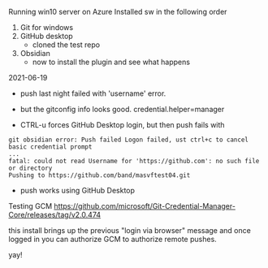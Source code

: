 Running win10 server on Azure
Installed sw in the following order

1. Git for windows
2. GitHub desktop
	- cloned the test repo
3. Obsidian
	- now to install the plugin and see what happens

2021-06-19
- push last night failed with 'username' error.
- but the gitconfig info looks good.
   credential.helper=manager
   
 - CTRL-u forces GitHub Desktop login, but then push fails with
```shell
git obsidian error: Push failed Logon failed, ust ctrl+c to cancel basic credential prompt
...
fatal: could not read Username for 'https://github.com': no such file or directory
Pushing to https://github.com/band/masvftest04.git
```


- push works using GitHub Desktop

Testing GCM
https://github.com/microsoft/Git-Credential-Manager-Core/releases/tag/v2.0.474

this install brings up the previous "login via browser" message and once logged in you can authorize GCM to authorize remote pushes.

yay!

